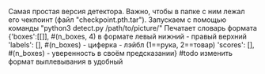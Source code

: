Самая простая версия детектора. Важно, чтобы в папке с ним лежал его чекпоинт (файл "checkpoint.pth.tar").
Запускаем с помощью команды "python3 detect.py /path/to/picture/"
Печатает словарь формата 
{'boxes':[[]], #(n_boxes, 4) в формате левый нижний - правый верхний
'labels': [], #(n_boxes) - циферка - лэйбл (1==рука, 2==товар)
'scores': [], #(n_boxes) - уверенность в своём предсказании}
#todo изменить формат выплевывания в удобный